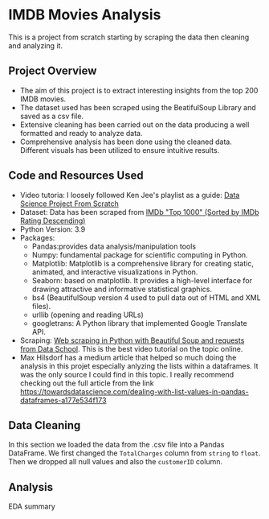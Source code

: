 # IMDB Movies Analysis
This is a project from scratch starting by scraping the data then cleaning and analyzing it.

## Project Overview
* The aim of this project is to extract interesting insights from the top 200 IMDB movies.
* The dataset used has been scraped using the BeatifulSoup Library and saved as a csv file.
* Extensive cleaning has been carried out on the data producing a well formatted and ready to analyze data.
* Comprehensive analysis has been done using the cleaned data. Different visuals has been utilized to ensure intuitive results.

## Code and Resources Used
* Video tutoria: I loosely followed Ken Jee's playlist as a guide: [Data Science Project From Scratch](https://www.youtube.com/playlist?list=PL2zq7klxX5ASFejJj80ob9ZAnBHdz5O1t)
* Dataset: Data has been scraped from [IMDb "Top 1000" (Sorted by IMDb Rating Descending)](https://www.imdb.com/search/title/?count=100&groups=top_1000&sort=user_rating)
* Python Version: 3.9
* Packages: 
    - Pandas:provides data analysis/manipulation tools
    - Numpy: fundamental package for scientific computing in Python.
    - Matplotlib: Matplotlib is a comprehensive library for creating static, animated, and interactive visualizations in Python.
    - Seaborn: based on matplotlib. It provides a high-level interface for drawing attractive and informative statistical graphics.
    - bs4 (BeautifulSoup version 4 used to pull data out of HTML and XML files).
    - urllib (opening and reading URLs)
    - googletrans: A Python library that implemented Google Translate API.
* Scraping: [Web scraping in Python with Beautiful Soup and requests from Data School](https://www.youtube.com/playlist?list=PL5-da3qGB5IDbOi0g5WFh1YPDNzXw4LNL). This is the best video tutorial on the topic online.
* Max Hilsdorf has a medium article that helped so much doing the analysis in this projet especially anlyzing the lists within a           dataframes. It was the only source I could find in this topic. I really recommend checking out the full article from the link
  https://towardsdatascience.com/dealing-with-list-values-in-pandas-dataframes-a177e534f173

## Data Cleaning
In this section we loaded the data from the .csv file into a Pandas DataFrame. We first changed the <code>TotalCharges</code> column from <code>string</code> to <code>float</code>. Then we dropped all null values and also the <code>customerID</code> column.

## Analysis
EDA summary
